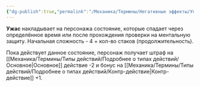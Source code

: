```yaml
---
{"dg-publish":true,"permalink":"/Механика/Термины/Негативные эффекты/Ужас/","noteIcon":"","created":"2025-08-20T17:11:12.175+03:00","updated":"2025-08-20T17:19:17.988+03:00"}
---
```




**Ужас** накладывает на персонажа состояние, которые спадает через определённое время или после прохождения проверки на ментальную защиту.  Начальная сложность - 4 + кол-во стаков (продолжительность). 

Пока действует данное состояние, персонаж получает штраф на [[Механика/Термины/Типы действий/Подробнее о типах действий/Основное\|Основное]] действие -2 и бонус на [[Механика/Термины/Типы действий/Подробнее о типах действий/Контр-действие\|Контр-действие]] +1. 